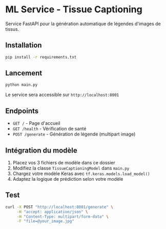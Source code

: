 # ML Service - Tissue Captioning

Service FastAPI pour la génération automatique de légendes d'images de tissus.

## Installation

```bash
pip install -r requirements.txt
```

## Lancement

```bash
python main.py
```

Le service sera accessible sur `http://localhost:8001`

## Endpoints

- `GET /` - Page d'accueil
- `GET /health` - Vérification de santé
- `POST /generate` - Génération de légende (multipart image)

## Intégration du modèle

1. Placez vos 3 fichiers de modèle dans ce dossier
2. Modifiez la classe `TissueCaptioningModel` dans `main.py`
3. Chargez votre modèle Keras avec `tf.keras.models.load_model()`
4. Adaptez la logique de prédiction selon votre modèle

## Test

```bash
curl -X POST "http://localhost:8001/generate" \
     -H "accept: application/json" \
     -H "Content-Type: multipart/form-data" \
     -F "file=@your_image.jpg"
```

